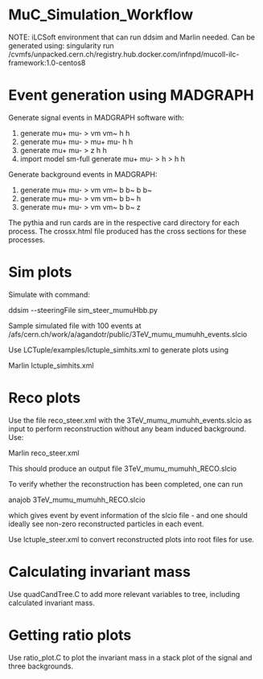 # MuC_Simulation_Workflow

NOTE: iLCSoft environment that can run ddsim and Marlin needed. Can be generated using:
singularity run /cvmfs/unpacked.cern.ch/registry.hub.docker.com/infnpd/mucoll-ilc-framework:1.0-centos8

# Event generation using MADGRAPH 

Generate signal events in MADGRAPH software with: 
1. generate mu+ mu- > vm vm~ h h
2. generate mu+ mu- > mu+ mu- h h
3. generate mu+ mu- > z h h
4. import model sm-full
generate mu+ mu- > h > h h

Generate background events in MADGRAPH:
1. generate mu+ mu- > vm vm~ b b~ b b~
2. generate mu+ mu- > vm vm~ b b~ h
3. generate mu+ mu- > vm vm~ b b~ z

The pythia and run cards are in the respective card directory for each process. The crossx.html file produced has the cross sections for these processes. 


# Sim plots

Simulate with command: 

ddsim --steeringFile sim_steer_mumuHbb.py 

Sample simulated file with 100 events at /afs/cern.ch/work/a/agandotr/public/3TeV_mumu_mumuhh_events.slcio

Use LCTuple/examples/lctuple_simhits.xml to generate plots using 

Marlin lctuple_simhits.xml


# Reco plots 

Use the file reco_steer.xml with the 3TeV_mumu_mumuhh_events.slcio as input to perform reconstruction without any beam induced background. Use: 

Marlin reco_steer.xml 

This should produce an output file 3TeV_mumu_mumuhh_RECO.slcio 

To verify whether the reconstruction has been completed, one can run 

anajob 3TeV_mumu_mumuhh_RECO.slcio

which gives event by event information of the slcio file - and one should ideally see non-zero reconstructed particles in each event.


Use lctuple_steer.xml to convert reconstructed plots into root files for use. 


# Calculating invariant mass

Use quadCandTree.C to add more relevant variables to tree, including calculated invariant mass. 


# Getting ratio plots 

Use ratio_plot.C to plot the invariant mass in a stack plot of the signal and three backgrounds. 


